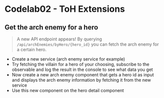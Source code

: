 # Codelab02 - ToH Extensions

## Get the arch enemy for a hero

> A new API endpoint appears! By querying `/api/archEnemies/byHero/{hero_id}` you can fetch the arch enemy for a certain hero.

- Create a new service (arch enemy service for example)
- Try fetching the villain for a hero of your choosing, subscribe to the observable and log the result in the console to see what data you get
- Now create a new arch enemy component that gets a hero id as input and displays the arch enemy information by fetching it from the new service
- Use this new component on the hero detail component
